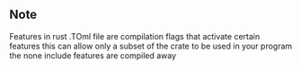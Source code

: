 


## Note
Features in rust .TOml file are compilation flags that activate certain features
this can allow only a subset of the crate to be used in your program
the none include features are compiled away
